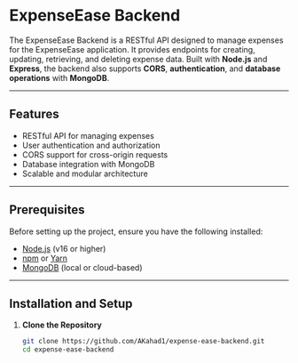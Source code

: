 # ExpenseEase Backend

The ExpenseEase Backend is a RESTful API designed to manage expenses for the ExpenseEase application. It provides endpoints for creating, updating, retrieving, and deleting expense data. Built with **Node.js** and **Express**, the backend also supports **CORS**, **authentication**, and **database operations** with **MongoDB**.

---

## Features

- RESTful API for managing expenses
- User authentication and authorization
- CORS support for cross-origin requests
- Database integration with MongoDB
- Scalable and modular architecture

---

## Prerequisites

Before setting up the project, ensure you have the following installed:

- [Node.js](https://nodejs.org/) (v16 or higher)
- [npm](https://www.npmjs.com/) or [Yarn](https://yarnpkg.com/)
- [MongoDB](https://www.mongodb.com/) (local or cloud-based)

---

## Installation and Setup

1. **Clone the Repository**
   ```bash
   git clone https://github.com/AKahad1/expense-ease-backend.git
   cd expense-ease-backend
